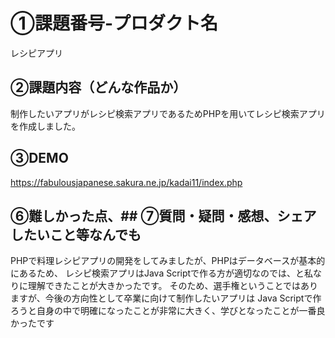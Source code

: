 # ①課題番号-プロダクト名

レシピアプリ

## ②課題内容（どんな作品か）
制作したいアプリがレシピ検索アプリであるためPHPを用いてレシピ検索アプリを作成しました。

## ③DEMO
https://fabulousjapanese.sakura.ne.jp/kadai11/index.php

## ⑥難しかった点、## ⑦質問・疑問・感想、シェアしたいこと等なんでも
PHPで料理レシピアプリの開発をしてみましたが、PHPはデータベースが基本的にあるため、
レシピ検索アプリはJava Scriptで作る方が適切なのでは、と私なりに理解できたことが大きかったです。
そのため、選手権ということではありますが、今後の方向性として卒業に向けて制作したいアプリは
Java Scriptで作ろうと自身の中で明確になったことが非常に大きく、学びとなったことが一番良かったです
